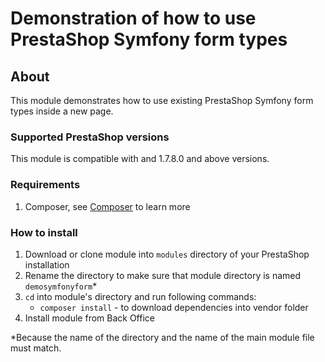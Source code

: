 # Demonstration of how to use PrestaShop Symfony form types

## About

This module demonstrates how to use existing PrestaShop Symfony form types inside a new page.

 ### Supported PrestaShop versions

 This module is compatible with and 1.7.8.0 and above versions.
 
 ### Requirements
 
  1. Composer, see [Composer](https://getcomposer.org/) to learn more
 
 ### How to install
 
  1. Download or clone module into `modules` directory of your PrestaShop installation
  2. Rename the directory to make sure that module directory is named `demosymfonyform`*
  3. `cd` into module's directory and run following commands:
      - `composer install` - to download dependencies into vendor folder
  4. Install module from Back Office
 
 *Because the name of the directory and the name of the main module file must match.
 

